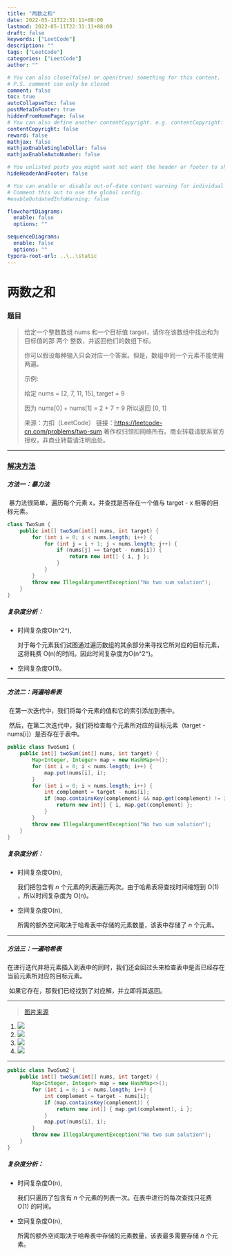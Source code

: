 ```yaml
---
title: "两数之和"
date: 2022-05-11T22:31:11+08:00
lastmod: 2022-05-11T22:31:11+08:00
draft: false
keywords: ["LeetCode"]
description: ""
tags: ["LeetCode"]
categories: ["LeetCode"]
author: ""

# You can also close(false) or open(true) something for this content.
# P.S. comment can only be closed
comment: false
toc: true
autoCollapseToc: false
postMetaInFooter: true
hiddenFromHomePage: false
# You can also define another contentCopyright. e.g. contentCopyright: "This is another copyright."
contentCopyright: false
reward: false
mathjax: false
mathjaxEnableSingleDollar: false
mathjaxEnableAutoNumber: false

# You unlisted posts you might want not want the header or footer to show
hideHeaderAndFooter: false

# You can enable or disable out-of-date content warning for individual post.
# Comment this out to use the global config.
#enableOutdatedInfoWarning: false

flowchartDiagrams:
  enable: false
  options: ""

sequenceDiagrams: 
  enable: false
  options: ""
typora-root-url: ..\..\static
---
```


<!--more-->
# 两数之和

### 题目

> 给定一个整数数组 nums 和一个目标值 target，请你在该数组中找出和为目标值的那 两个 整数，并返回他们的数组下标。
>
> 你可以假设每种输入只会对应一个答案。但是，数组中同一个元素不能使用两遍。
>
>  
>
> 示例:
>
> 给定 nums = [2, 7, 11, 15], target = 9
>
> 因为 nums[0] + nums[1] = 2 + 7 = 9
> 所以返回 [0, 1]
>
> 来源：力扣（LeetCode）
> 链接：https://leetcode-cn.com/problems/two-sum
> 著作权归领扣网络所有。商业转载请联系官方授权，非商业转载请注明出处。

----

### [解决方法](https://leetcode-cn.com/problems/two-sum/solution/liang-shu-zhi-he-by-leetcode-2/)

##### 方法一：暴力法

​	暴力法很简单，遍历每个元素 x，并查找是否存在一个值与 target - x 相等的目标元素。

```java
class TwoSum {
    public int[] twoSum(int[] nums, int target) {
        for (int i = 0; i < nums.length; i++) {
            for (int j = i + 1; j < nums.length; j++) {
                if (nums[j] == target - nums[i]) {
                    return new int[] { i, j };
                }
            }
        }
        throw new IllegalArgumentException("No two sum solution");
    }
}
```

##### 复杂度分析：

+ 时间复杂度O(n^2^),

    对于每个元素我们试图通过遍历数组的其余部分来寻找它所对应的目标元素，这将耗费 O(n)的时间。因此时间复杂度为O(n^2^)。

+ 空间复杂度O(1)。

----

##### 方法二：两遍哈希表

​	在第一次迭代中，我们将每个元素的值和它的索引添加到表中。

​	然后，在第二次迭代中，我们将检查每个元素所对应的目标元素（target - nums[i]）是否存在于表中。

``` java
public class TwoSum1 {
    public int[] twoSum(int[] nums, int target) {
        Map<Integer, Integer> map = new HashMap<>();
        for (int i = 0; i < nums.length; i++) {
            map.put(nums[i], i);
        }
        for (int i = 0; i < nums.length; i++) {
            int complement = target - nums[i];
            if (map.containsKey(complement) && map.get(complement) != i) {
                return new int[] { i, map.get(complement) };
            }
        }
        throw new IllegalArgumentException("No two sum solution");
    }
}
```

##### 复杂度分析：

+ 时间复杂度O(n),

    我们把包含有 *n* 个元素的列表遍历两次。由于哈希表将查找时间缩短到 O(1) ，所以时间复杂度为 O(n)。

+ 空间复杂度O(n),

    所需的额外空间取决于哈希表中存储的元素数量，该表中存储了 *n* 个元素。

---

##### 方法三：一遍哈希表

​	在进行迭代并将元素插入到表中的同时，我们还会回过头来检查表中是否已经存在当前元素所对应的目标元素。

​	如果它存在，那我们已经找到了对应解，并立即将其返回。

---

> [图片来源](https://leetcode-cn.com/problems/two-sum/solution/jie-suan-fa-1-liang-shu-zhi-he-by-guanpengchn/)

1. ![](https://cdn.jsdelivr.net/gh/mazy699/PicGo@main/img/two-sum-1.png)
2. ![](https://cdn.jsdelivr.net/gh/mazy699/PicGo@main/img/two-sum-2.png)
3. ![](https://cdn.jsdelivr.net/gh/mazy699/PicGo@main/img/two-sum-3.png)
4. ![](https://cdn.jsdelivr.net/gh/mazy699/PicGo@main/img/two-sum-4.png)
---

```java
public class TwoSum2 {
    public int[] twoSum(int[] nums, int target) {
        Map<Integer, Integer> map = new HashMap<>();
        for (int i = 0; i < nums.length; i++) {
            int complement = target - nums[i];
            if (map.containsKey(complement)) {
                return new int[] { map.get(complement), i };
            }
            map.put(nums[i], i);
        }
        throw new IllegalArgumentException("No two sum solution");
    }
}
```

##### 复杂度分析：

+ 时间复杂度O(n),

    我们只遍历了包含有 *n* 个元素的列表一次。在表中进行的每次查找只花费 O(1) 的时间。

+ 空间复杂度O(n),

    所需的额外空间取决于哈希表中存储的元素数量，该表最多需要存储 *n* 个元素。
